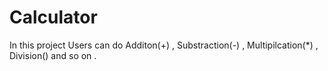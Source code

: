 # Calculator
In this project Users can do Additon(+) , Substraction(-) , Multipilcation(*) , Division(\) and so on .
